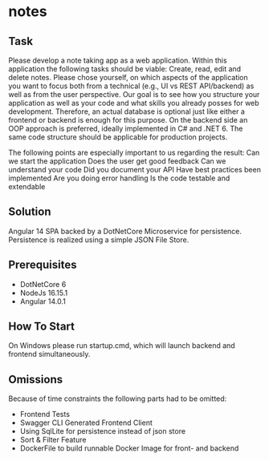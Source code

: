 # notes
## Task
Please develop a note taking app as a web application. Within this application the following tasks should be viable: Create, read, edit and delete notes. Please chose yourself, on which aspects of the application you want to focus both from a technical (e.g., UI vs REST API/backend) as well as from the user perspective.
Our goal is to see how you structure your application as well as your code and what skills you already posses for web development. Therefore, an actual database is optional just like either a frontend or backend is enough for this purpose. On the backend side an OOP approach is preferred, ideally implemented in C# and .NET 6. The same code structure should be applicable for production projects.

The following points are especially important to us regarding the result:
Can we start the application
Does the user get good feedback
Can we understand your code
Did you document your API
Have best practices been implemented
Are you doing error handling
Is the code testable and extendable

## Solution
Angular 14 SPA backed by a DotNetCore Microservice for persistence.
Persistence is realized using a simple JSON File Store.

## Prerequisites
* DotNetCore 6
* NodeJs 16.15.1
* Angular 14.0.1

## How To Start
On Windows please run startup.cmd, which will launch backend and frontend simultaneously.

## Omissions
Because of time constraints the following parts had to be omitted:
* Frontend Tests
* Swagger CLI Generated Frontend Client
* Using SqlLite for persistence instead of json store
* Sort & Filter Feature
* DockerFile to build runnable Docker Image for front- and backend